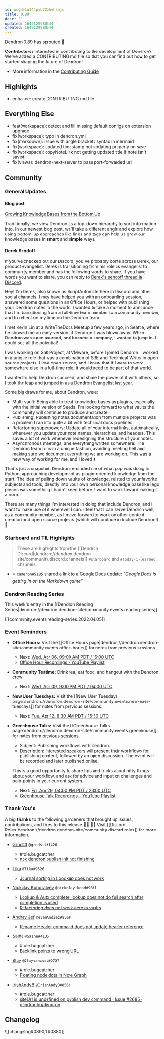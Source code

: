 ```yaml
---
id: wog4e1u144pyb72bhvhsmju
title: 0.89
desc: ''
updated: 1649129980544
created: 1649129980544
---
```


Dendron 0.89 has sprouted  🌱

<!-- [[Release Highlights|dendron://dendron.handbook/area.product.sop.release-highlights]] -->

**Contributors:** Interested in contributing to the development of Dendron? We've added a CONTRIBUTING.md file so that you can find out how to get started shaping the future of Dendron!

- More information in the [Contributing Guide](https://github.com/dendronhq/dendron/blob/master/CONTRIBUTING.md)


## Highlights
- enhance: create CONTRIBUTING.md file 

## Everything Else
- feat(workspace): detect and fill missing default configs on extension upgrade
- fix(workspace): typo in dendron.yml
- fix(markdown): issue with angle brackets syntax in mermaid
- fix(workspace): updated timestamp not updating properly on save
- fix(workspace): copyNoteLink not getting updated title if note isn't saved
- fix(views): dendron-next-server to pass port-forwarded url

## Community

### General Updates

#### Blog post
[Growing Knowledge Bases from the Bottom Up](https://blog.dendron.so/notes/072ed07tikrhv6e4ilwcv2q/)

Traditionally, we view Dendron as a top-down hierarchy to sort information into. In our newest blog post, we'll take a different angle and explore how using bottom-up approaches like links and tags can help us grow our knowledge bases in **smart** and **simple** ways.

#### Derek Sendoff

If you've checked out our Discord, you've probably come across Derek, our product evangelist. Derek is transitioning from his role as evangelist to community member and has the following words to share. If you have words you want to share, you can reply to  [Derek's sendoff thread in Discord](https://discord.com/channels/717965437182410783/892453144632627200/960908495614513182).

>
Hey! I'm Derek, also known as ScriptAutomate here in Discord and other social channels. I may have helped you with an onboarding session, answered some questions in an Office Hours, or helped with publishing your Dendron notes to the world. I wanted to take a moment to announce that I'm transitioning from a full-time team member to a community member, and to reflect on my time on the Dendron team.
>
I met Kevin Lin at a WriteTheDocs Meetup a few years ago, in Seattle, where he showed me an early version of Dendron. I was blown away. When Dendron was open sourced, and became a company, I wanted to jump in. I could see all the potential!
>
I was working on Salt Project, at VMware, before I joined Dendron. I worked in a unique role that was a combination of SRE and Technical Writer in open source projects. I love open source, and I knew that if I were to work somewhere else in a full-time role, it would need to be part of that world.
>
I wanted to help Dendron succeed, and share the power of it with others, so I took the leap and jumped in as a Dendron Evangelist last year.
>
Some big draws for me, about Dendron, were:
- Multi-vault: Being able to treat knowledge bases as plugins, especially with the initial version of Seeds. I'm looking forward to what vaults the community will continue to produce and create.
- Publishing: Publishing notes/documentation from multiple projects was a problem I ran into quite a bit with technical docs pipelines.
- Refactoring superpowers: Update all of your internal links, automatically, whenever you update your note names, hierarchies, and headers. This saves a lot of work whenever redesigning the structure of your notes.
- Asynchronous meetings, and everything written somewhere: The Dendron team runs in a unique fashion, avoiding meeting hell and making sure we document everything we are working on. This was a new way of working for me, and I loved it.
>
That's just a snapshot. Dendron reminded me of what pop was doing in Python, approaching development as plugin-oriented knowledge from the start. The idea of pulling down vaults of knowledge, related to your favorite subjects and tools, directly into your own personal knowledge base like lego pieces was something I hadn't seen before. I want to work toward making it a norm.
>
There are many things I'm interested in doing that include Dendron, and I want to make use of it wherever I can. I feel that I can serve Dendron well, as a community member, as I move forward to work on other content creation and open source projects (which will continue to include Dendron!) 🌱

### Starboard and TIL Highlights
> These are highlights from the [[Dendron Discord|dendron://dendron.dendron-site/community.discord.channels]] `#starboard` and `#today-i-learned` channels.

- ⭐ `cameron#9185` shared a link to [a Google Docs update](http://workspaceupdates.googleblog.com/2022/03/compose-with-markdown-in-google-docs-on.html): _"Google Docs is getting in on the Markdown game"_

### Dendron Reading Series

This week's entry in the [[Dendron Reading Series|dendron://dendron.dendron-site/community.events.reading-series]].

![[community.events.reading-series.2022.04.05]]

### Event Reminders
- **Office Hours:** Visit the [[Office Hours page|dendron://dendron.dendron-site/community.events.office-hours]] for notes from previous sessions.
    - Next: [Wed, Apr 06, 09:00 AM PDT / 16:00 UTC](https://link.dendron.so/luma)
    - [Office Hour Recordings - YouTube Playlist](https://link.dendron.so/6yPa)
- **Community Teatime:** Drink tea, eat food, and hangout with the Dendron crew!
    - Next: [Wed, Apr 09, 9:00 PM PDT / 04:00 UTC](https://link.dendron.so/luma)
- **New User Tuesdays:** Visit the [[New User Tuesdays page|dendron://dendron.dendron-site/community.events.new-user-tuesdays]] for notes from previous sessions.
    - Next: [Tue, Apr 12, 8:30 AM PDT / 15:30 UTC](https://link.dendron.so/luma)
- **Greenhouse Talks:** Visit the [[Greenhouse Talks page|dendron://dendron.dendron-site/community.events.greenhouse]] for notes from previous sessions.
    - Subject: Publishing workflows with Dendron.
    - Description: Interested speakers will present their workflows for publishing content, followed by an open discussion. The event will be recorded and later published online.
    
    This is a good opportunity to share tips and tricks about nifty things about your workflow, and ask for advice and input on challenges and pain-points in your current system.
    - Next: [Fri, Apr 29, 04:00 PM PDT / 23:00 UTC](https://link.dendron.so/luma)
    - [Greenhouse Talk Recordings - YouTube Playlist](https://link.dendron.so/greenhouse)

### Thank You's

A big **thanks** to the following gardeners that brought up issues, contributions, and fixes to this release :man_farmer: :woman_farmer: 
Visit [[Discord Roles|dendron://dendron.dendron-site/community.discord.roles]] for more information.

- [Grndstt](https://github.com/oolonek) `@grndstt#1420`
  - #role.bugcatcher
  - [npx dendron publish init not finishing](https://github.com/dendronhq/dendron/issues/2659)


- [Tika](https://github.com/SR--) `@Tika#9526`
  - [Journal sorting in Loookup does not work](https://github.com/dendronhq/dendron/issues/2661)


- [Nickolay Kondratyev](https://github.com/nickolay-kondratyev) `@nickolay-kond#9861`
  - [Lookup & Auto complete: lookup does not do full search after completion is used](https://github.com/dendronhq/dendron/issues/2666)
  - [Refactoring does not work across vaults](https://github.com/dendronhq/dendron/issues/2686)


- [Andrey Jef](https://github.com/andrey-jef) `@evanAndiez#9559`
  - [Rename Header command does not update header reference](https://github.com/dendronhq/dendron/issues/2674)


- [Saine](https://github.com/Mettcon) `@Saine#4136`
  - #role.bugcatcher
  - [Backlink points to wrong URL](https://github.com/dendronhq/dendron/issues/2675)


- [Slay](https://github.com/LamentConfiguration) `@Slaytanical#9737`
  - #role.bugcatcher
  - [Floating node dots in Note Graph](https://github.com/dendronhq/dendron/issues/2680)


- [IrishAndyB](https://github.com/irishandyb) `@IrishAndyB#8566`
  - #role.bugcatcher
  - [siteUrl is undefined on publish dev command · Issue #2685 · dendronhq/dendron](https://github.com/dendronhq/dendron/issues/2685)

## Changelog
![[changelog#0890,1:#0880]]
